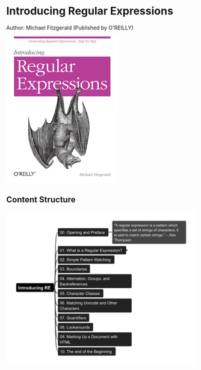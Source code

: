 # Introducing Regular Expressions

Author: Michael Fitzgerald (Published by O'REILLY)

[![book cover](img/Intro_RE_bookcover-small.png)](https://www.oreilly.com/library/view/introducing-regular-expressions/9781449338879/)

## Content Structure

![mindmind-l1](img/Introducing_Regular_Expressions.png)